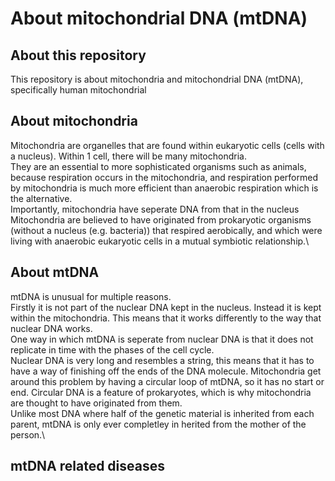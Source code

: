 # About mitochondrial DNA (mtDNA)

## About this repository
This repository is about mitochondria and mitochondrial DNA (mtDNA), specifically human mitochondrial

## About mitochondria
Mitochondria are organelles that are found within eukaryotic cells (cells with a nucleus). Within 1 cell, there will be many mitochondria.\
They are an essential to more sophisticated organisms such as animals, because respiration occurs in the mitochondria, and respiration performed by mitochondria is much more efficient than anaerobic respiration which is the alternative.\
Importantly, mitochondria have seperate DNA from that in the nucleus\
Mitochondria are believed to have originated from prokaryotic organisms (without a nucleus (e.g. bacteria)) that respired aerobically, and which were living with anaerobic eukaryotic cells in a mutual symbiotic relationship.\

## About mtDNA
mtDNA is unusual for multiple reasons.\
Firstly it is not part of the nuclear DNA kept in the nucleus. Instead it is kept within the mitochondria. This means that it works differently to the way that nuclear DNA works.\
One way in which mtDNA is seperate from nuclear DNA is that it does not replicate in time with the phases of the cell cycle.\
Nuclear DNA is very long and resembles a string, this means that it has to have a way of finishing off the ends of the DNA molecule. Mitochondria get around this problem by having a circular loop of mtDNA, so it has no start or end. Circular DNA is a feature of prokaryotes, which is why mitochondria are thought to have originated from them.\
Unlike most DNA where half of the genetic material is inherited from each parent, mtDNA is only ever completley in herited from the mother of the person.\

## mtDNA related diseases
